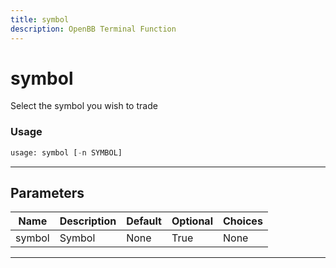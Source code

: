 ```yaml
---
title: symbol
description: OpenBB Terminal Function
---
```


# symbol

Select the symbol you wish to trade

### Usage 
```python
usage: symbol [-n SYMBOL]
```
---
## Parameters

| Name | Description | Default | Optional | Choices |
| ---- | ----------- | ------- | -------- | ------- |
| symbol | Symbol | None | True | None |
---
